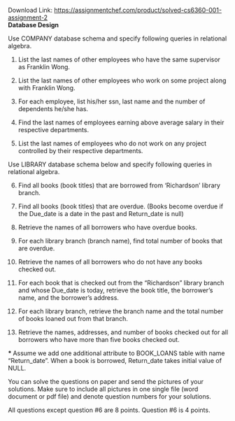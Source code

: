 Download Link: https://assignmentchef.com/product/solved-cs6360-001-assignment-2
<br>
<strong>Database Design </strong>










Use COMPANY database schema and specify following queries in relational algebra.




<ol>

 <li>List the last names of other employees who have the same supervisor as Franklin Wong.</li>

</ol>




<ol start="2">

 <li>List the last names of other employees who work on some project along with Franklin Wong.</li>

</ol>




<ol start="3">

 <li>For each employee, list his/her ssn, last name and the number of dependents he/she has.</li>

</ol>




<ol start="4">

 <li>Find the last names of employees earning above average salary in their respective departments.</li>

</ol>




<ol start="5">

 <li>List the last names of employees who do not work on any project controlled by their respective departments.</li>

</ol>







Use LIBRARY database schema below and specify following queries in relational algebra.







<ol start="6">

 <li>Find all books (book titles) that are borrowed from ‘Richardson’ library branch.</li>

</ol>




<ol start="7">

 <li>Find all books (book titles) that are overdue. (Books become overdue if the Due_date is a date in the past and Return_date is null)</li>

</ol>




<ol start="8">

 <li>Retrieve the names of all borrowers who have overdue books.</li>

</ol>

<strong> </strong>

<ol start="9">

 <li>For each library branch (branch name), find total number of books that are overdue.</li>

</ol>




<ol start="10">

 <li>Retrieve the names of all borrowers who do not have any books checked out.</li>

</ol>




<ol start="11">

 <li>For each book that is checked out from the “Richardson” library branch and whose Due_date is today, retrieve the book title, the borrower’s name, and the borrower’s address.</li>

</ol>




<ol start="12">

 <li>For each library branch, retrieve the branch name and the total number of books loaned out from that branch.</li>

</ol>




<ol start="13">

 <li>Retrieve the names, addresses, and number of books checked out for all borrowers who have more than five books checked out.</li>

</ol>













<strong> </strong>

<strong>* </strong>Assume we add one additional attribute to BOOK_LOANS table with name “Return_date”. When a book is borrowed, Return_date takes initial value of NULL.




You can solve the questions on paper and send the pictures of your solutions. Make sure to include all pictures in one single file (word document or pdf file) and denote question numbers for your solutions.




All questions except question #6 are 8 points. Question #6 is 4 points.